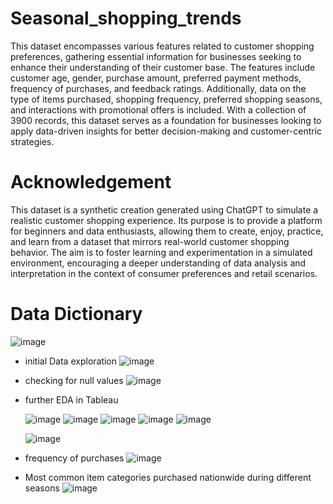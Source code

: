  # Seasonal_shopping_trends
 This dataset encompasses various features related to customer shopping preferences, gathering essential information for businesses
seeking to enhance their understanding of their customer base. The features include customer age, gender, purchase amount, preferred payment methods,
frequency of purchases, and feedback ratings. Additionally, data on the type of items purchased, shopping frequency, preferred shopping seasons,
and interactions with promotional offers is included. With a collection of 3900 records,
this dataset serves as a foundation for businesses looking to apply data-driven insights for better decision-making and customer-centric strategies.

# Acknowledgement
This dataset is a synthetic creation generated using ChatGPT to simulate a realistic customer shopping experience.
Its purpose is to provide a platform for beginners and data enthusiasts, allowing them to create, enjoy, practice, 
and learn from a dataset that mirrors real-world customer shopping behavior. The aim is to foster learning and experimentation in a simulated environment,
encouraging a deeper understanding of data analysis and interpretation in the context of consumer preferences and retail scenarios.

# Data Dictionary
![image](https://github.com/clovestad/Seasonal_shopping_trends/assets/103072823/c93c2948-985b-4400-bc31-add8b2a2d3dc)

- initial Data exploration
![image](https://github.com/clovestad/Seasonal_shopping_trends/assets/103072823/3753b5e3-f45d-4be4-bb6f-e22c0f02010b)

- checking for null values
![image](https://github.com/clovestad/Seasonal_shopping_trends/assets/103072823/d8f6a348-b9c6-4cdd-abd0-4faee3130e35)
- further EDA in Tableau

  ![image](https://github.com/clovestad/Seasonal_shopping_trends/assets/103072823/ad0064e2-2b1e-4684-b572-1c1f19d76a24)
  ![image](https://github.com/clovestad/Seasonal_shopping_trends/assets/103072823/00b10166-df1a-4f94-b6fd-9970c48eebf9)
  ![image](https://github.com/clovestad/Seasonal_shopping_trends/assets/103072823/a89a8f42-9f80-4bc6-afed-f965622e6d5d)
  ![image](https://github.com/clovestad/Seasonal_shopping_trends/assets/103072823/9aaf3260-165a-4065-80c4-bef895788414)
  ![image](https://github.com/clovestad/Seasonal_shopping_trends/assets/103072823/2a648215-7999-4a4f-a44a-8ad085ba79b0)

  ![image](https://github.com/clovestad/Seasonal_shopping_trends/assets/103072823/934c2108-86fc-4c7e-a343-04ba37848618)
- frequency of purchases
  ![image](https://github.com/clovestad/Seasonal_shopping_trends/assets/103072823/2ef20093-cabb-4b5e-8186-38176b2f5601)
- Most common item categories purchased nationwide during different seasons
![image](https://github.com/clovestad/Seasonal_shopping_trends/assets/103072823/85d1b58a-945b-4ec2-abb5-c2c8b9c38c14)











